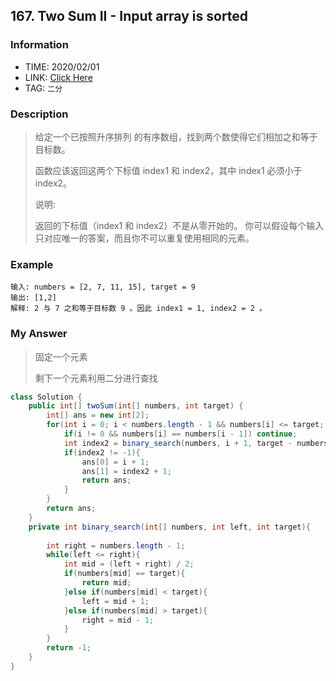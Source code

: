 ## 167. Two Sum II - Input array is sorted

### Information

* TIME: 2020/02/01
* LINK: [Click Here](https://leetcode-cn.com/problems/two-sum-ii-input-array-is-sorted/)
* TAG: `二分`

### Description

> 给定一个已按照升序排列 的有序数组，找到两个数使得它们相加之和等于目标数。
>
> 函数应该返回这两个下标值 index1 和 index2，其中 index1 必须小于 index2。
>
> 说明:
>
> 返回的下标值（index1 和 index2）不是从零开始的。
> 你可以假设每个输入只对应唯一的答案，而且你不可以重复使用相同的元素。

### Example

```text
输入: numbers = [2, 7, 11, 15], target = 9
输出: [1,2]
解释: 2 与 7 之和等于目标数 9 。因此 index1 = 1, index2 = 2 。

```

### My Answer

> 固定一个元素
>
> 剩下一个元素利用二分进行查找

```java
class Solution {
    public int[] twoSum(int[] numbers, int target) {
        int[] ans = new int[2];
        for(int i = 0; i < numbers.length - 1 && numbers[i] <= target; i++){
            if(i != 0 && numbers[i] == numbers[i - 1]) continue;
            int index2 = binary_search(numbers, i + 1, target - numbers[i]);
            if(index2 != -1){
                ans[0] = i + 1;
                ans[1] = index2 + 1;
                return ans;
            }
        }
        return ans;
    }
    private int binary_search(int[] numbers, int left, int target){
        
        int right = numbers.length - 1;
        while(left <= right){
            int mid = (left + right) / 2;
            if(numbers[mid] == target){
                return mid;
            }else if(numbers[mid] < target){
                left = mid + 1;
            }else if(numbers[mid] > target){
                right = mid - 1;
            }
        }
        return -1;
    }
}
```

